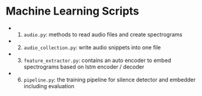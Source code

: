 # Machine Learning Scripts

+ 1. `audio.py`: methods to read audio files and create spectrograms
+ 2. `audio_collection.py`: write audio snippets into one file        
+ 3. `feature_extractor.py`: contains an auto encoder to embed spectrograms based on lstm encoder / decoder 
+ 6. `pipeline.py`: the training pipeline for silence detector and embedder including evaluation
